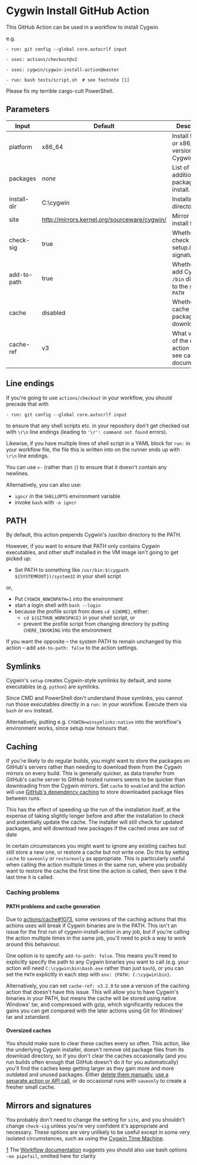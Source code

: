 Cygwin Install GitHub Action
============================

This GitHub Action can be used in a workflow to install Cygwin.

e.g.

    - run: git config --global core.autocrlf input

    - uses: actions/checkout@v2

    - uses: cygwin/cygwin-install-action@master

    - run: bash tests/script.sh  # see footnote [1]

Please fix my terrible cargo-cult PowerShell.

Parameters
----------

| Input       | Default                                      | Description
| ----------- | -------------------------------------------- | -----------
| platform    | x86_64                                       | Install the x86 or x86\_64 version of Cygwin.
| packages    | *none*                                       | List of additional packages to install.
| install-dir | C:\cygwin                                    | Installation directory
| site        | http://mirrors.kernel.org/sourceware/cygwin/ | Mirror site to install from
| check-sig   | true                                         | Whether to check the setup.ini signature
| add-to-path | true                                         | Whether to add Cygwin's `/bin` directory to the system `PATH`
| cache       | disabled                                     | Whether to cache the package downloads
| cache-ref   | v3                                           | What version of the cache action to use; see cache documentation

Line endings
------------

If you're going to use `actions/checkout` in your workflow, you should
precede that with

    - run: git config --global core.autocrlf input

to ensure that any shell scripts etc. in your repository don't get checked out
with `\r\n` line endings (leading to `'\r': command not found` errors).

Likewise, if you have multiple lines of shell script in a YAML block for `run:`
in your workflow file, the file this is written into on the runner ends up with
`\r\n` line endings.

You can use `>-` (rather than `|`) to ensure that it doesn't contain any
newlines.

Alternatively, you can also use:

- `igncr` in the `SHELLOPTS` environment variable
- invoke `bash` with `-o igncr`

PATH
----

By default, this action prepends Cygwin's /usr/bin directory to the PATH.

However, if you want to ensure that PATH only contains Cygwin executables,
and other stuff installed in the VM image isn't going to get picked up:

- Set PATH to something like `/usr/bin:$(cygpath ${SYSTEMROOT})/system32` in
  your shell script

or,

- Put `CYGWIN_NOWINPATH=1` into the environment
- start a login shell with `bash --login`
- because the profile script from does `cd ${HOME}`, either:
  * `cd ${GITHUB_WORKSPACE}` in your shell script, or
  * prevent the profile script from changing directory by putting
    `CHERE_INVOKING` into the environment

If you want the opposite – the system PATH to remain unchanged by this action – add `add-to-path: false` to the action settings.

Symlinks
--------

Cygwin's `setup` creates Cygwin-style symlinks by default, and some
executables (e.g. `python`) are symlinks.

Since CMD and PowerShell don't understand those symlinks, you cannot run
those executables directly in a `run:` in your workflow. Execute them via
`bash` or `env` instead.

Alternatively, putting e.g. `CYGWIN=winsymlinks:native` into the workflow's
environment works, since setup now honours that.

Caching
-------

If you're likely to do regular builds, you might want to store the packages
on GitHub's servers rather than needing to download them from the Cygwin mirrors on every
build.  This is generally quicker, as data transfer from GitHub's cache
server to GitHub hosted runners seems to be quicker than downloading
from the Cygwin mirrors.  Set `cache` to `enabled` and the action will
use [GitHub's dependency caching][0] to store downloaded package files
between runs.

[0]: https://docs.github.com/en/actions/using-workflows/caching-dependencies-to-speed-up-workflows

This has the effect of speeding up the run of the installation itself, at the
expense of taking slightly longer before and after the installation to check
and potentially update the cache.  The installer will still check for updated
packages, and will download new packages if the cached ones are out of date

In certain circumstances you might want to ignore any existing caches but still
store a new one, or restore a cache but not write one.  Do this by setting
`cache` to `saveonly` or `restoreonly` as appropriate.  This is particularly
useful when calling the action multiple times in the same run, where you
probably want to restore the cache the first time the action is called, then
save it the last time it is called.

### Caching problems

#### PATH problems and cache generation

Due to [actions/cache#1073][], some versions of the caching actions
that this actions uses will break if Cygwin binaries are in the PATH.
This isn't an issue for the first run of cygwin-install-action in any
job, but if you're calling the action multiple times in the same job,
you'll need to pick a way to work around this behaviour.

[actions/cache#1073]: https://github.com/actions/cache/issues/1073

One option is to specify `add-to-path: false`.  This means you'll need
to explicitly specify the path to any Cygwin binaries you want to call
(e.g. your action will need `C:\cygwin\bin\bash.exe` rather than just
`bash`), or you can set the `PATH` explicitly in each step with `env:
{PATH: C:\cygwin\bin}`.

Alternatively, you can set `cache-ref: v3.2.0` to use a version of the
caching action that doesn't have this issue.  This will allow you to
have Cygwin's binaries in your PATH, but means the cache will be stored
using native Windows' tar, and compressed with gzip, which
significantly reduces the gains you can get compared with the later
actions using Git for Windows' tar and zstandard.

#### Oversized caches

You should make sure to clear these caches every so often.  This action, like
the underlying Cygwin installer, doesn't remove old package files from its
download directory, so if you don't clear the caches occasionally (and you run
builds often enough that GitHub doesn't do it for you automatically) you'll
find the caches keep getting larger as they gain more and more outdated and
unused packages.  Either [delete them manually][1], [use a separate action or
API call][2], or do occasional runs with `saveonly` to create a fresher small
cache.

[1]: https://docs.github.com/en/actions/using-workflows/caching-dependencies-to-speed-up-workflows#deleting-cache-entries
[2]: https://docs.github.com/en/actions/using-workflows/caching-dependencies-to-speed-up-workflows#deleting-cache-entries

Mirrors and signatures
----------------------

You probably don't need to change the setting for `site`, and you shouldn't
change `check-sig` unless you're very confident it's appropriate and necessary.
These options are very unlikely to be useful except in some very isolated
circumstances, such as using the [Cygwin Time
Machine](http://www.crouchingtigerhiddenfruitbat.org/Cygwin/timemachine.html).

[1] The
[Workflow documentation](https://docs.github.com/en/actions/reference/workflow-syntax-for-github-actions#exit-codes-and-error-action-preference)
suggests you should also use bash options `-eo pipefail`, omitted here for clarity
